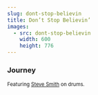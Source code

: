 ```yaml
---
slug: dont-stop-believin
title: Don’t Stop Believin’
images:
  - src: dont-stop-believin
    width: 600
    height: 776
---
```

### Journey

<div data-player="1k8craCGpgs" data-start="1:14"></div>

<small>Featuring [Steve Smith](https://youtu.be/uf9R6u1IMIQ?si=aU5i2_s55hdmg-Kx&t=208 "Watch Steve play this cool drum part") on drums.</small>


